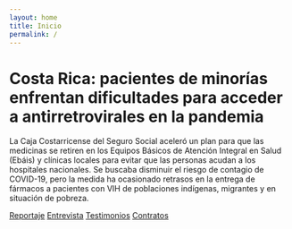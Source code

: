 ```yaml
---
layout: home
title: Inicio
permalink: /
---
```


# Costa Rica: pacientes de minorías enfrentan dificultades para acceder a antirretrovirales en la pandemia

La Caja Costarricense del Seguro Social aceleró un plan para que las medicinas se retiren en los Equipos Básicos de Atención Integral en Salud (Ebáis) y clínicas locales para evitar que las personas acudan a los hospitales nacionales. Se buscaba disminuir el riesgo de contagio de COVID-19, pero la medida ha ocasionado retrasos en la entrega de fármacos a pacientes con VIH de poblaciones indígenas, migrantes y en situación de pobreza.


[Reportaje](/2018/11/27/reportaje.html)
[Entrevista](/entrevista/)
[Testimonios](/testimonios/)
[Contratos](/contratos/)
